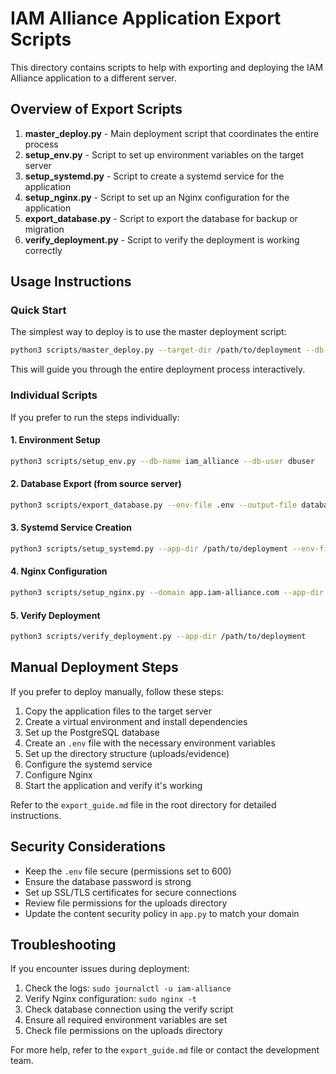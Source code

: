 # IAM Alliance Application Export Scripts

This directory contains scripts to help with exporting and deploying the IAM Alliance application to a different server.

## Overview of Export Scripts

1. **master_deploy.py** - Main deployment script that coordinates the entire process
2. **setup_env.py** - Script to set up environment variables on the target server
3. **setup_systemd.py** - Script to create a systemd service for the application
4. **setup_nginx.py** - Script to set up an Nginx configuration for the application
5. **export_database.py** - Script to export the database for backup or migration
6. **verify_deployment.py** - Script to verify the deployment is working correctly

## Usage Instructions

### Quick Start

The simplest way to deploy is to use the master deployment script:

```bash
python3 scripts/master_deploy.py --target-dir /path/to/deployment --db-name iam_alliance
```

This will guide you through the entire deployment process interactively.

### Individual Scripts

If you prefer to run the steps individually:

#### 1. Environment Setup

```bash
python3 scripts/setup_env.py --db-name iam_alliance --db-user dbuser
```

#### 2. Database Export (from source server)

```bash
python3 scripts/export_database.py --env-file .env --output-file database_backup.sql
```

#### 3. Systemd Service Creation

```bash
python3 scripts/setup_systemd.py --app-dir /path/to/deployment --env-file /path/to/deployment/.env
```

#### 4. Nginx Configuration

```bash
python3 scripts/setup_nginx.py --domain app.iam-alliance.com --app-dir /path/to/deployment
```

#### 5. Verify Deployment

```bash
python3 scripts/verify_deployment.py --app-dir /path/to/deployment
```

## Manual Deployment Steps

If you prefer to deploy manually, follow these steps:

1. Copy the application files to the target server
2. Create a virtual environment and install dependencies
3. Set up the PostgreSQL database
4. Create an `.env` file with the necessary environment variables
5. Set up the directory structure (uploads/evidence)
6. Configure the systemd service
7. Configure Nginx
8. Start the application and verify it's working

Refer to the `export_guide.md` file in the root directory for detailed instructions.

## Security Considerations

- Keep the `.env` file secure (permissions set to 600)
- Ensure the database password is strong
- Set up SSL/TLS certificates for secure connections
- Review file permissions for the uploads directory
- Update the content security policy in `app.py` to match your domain

## Troubleshooting

If you encounter issues during deployment:

1. Check the logs: `sudo journalctl -u iam-alliance`
2. Verify Nginx configuration: `sudo nginx -t`
3. Check database connection using the verify script
4. Ensure all required environment variables are set
5. Check file permissions on the uploads directory

For more help, refer to the `export_guide.md` file or contact the development team.